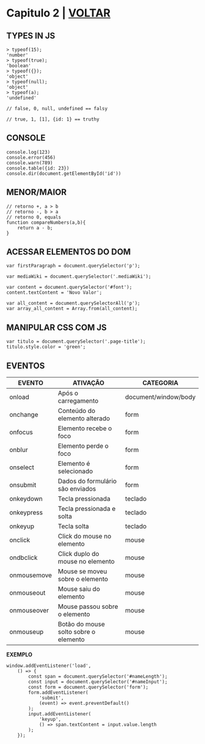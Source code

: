 # Capitulo 2 | [VOLTAR](../readme.md)


## TYPES IN JS
```
> typeof(15);
'number'
> typeof(true);
'boolean'
> typeof({});
'object'
> typeof(null);
'object'
> typeof(a);
'undefined'

// false, 0, null, undefined == falsy

// true, 1, [1], {id: 1} == truthy
```

## CONSOLE
```
console.log(123)
console.error(456)
console.warn(789)
console.table({id: 23})
console.dir(document.getElementById('id'))
```

## MENOR/MAIOR
```
// retorno +, a > b
// retorno -, b > a
// retorno 0, equals
function compareNumbers(a,b){
    return a - b;
}
```

## ACESSAR ELEMENTOS DO DOM
```
var firstParagraph = document.querySelector('p');

var mediaWiki = document.querySelector('.mediaWiki');

var content = document.querySelector('#font');
content.textContent = 'Novo Valor';

var all_content = document.querySelectorAll('p');
var array_all_content = Array.from(all_content);
```

## MANIPULAR CSS COM JS
```
var titulo = document.querySelector('.page-title');
titulo.style.color = 'green';
```
## EVENTOS
| EVENTO | ATIVAÇÃO | CATEGORIA |
| --- | --- | --- |
| onload | Após o carregamento | document/window/body |
| onchange | Conteúdo do elemento alterado | form |
| onfocus | Elemento recebe o foco | form |
| onblur | Elemento perde o foco | form |
| onselect | Elemento é selecionado | form |
| onsubmit | Dados do formulário são enviados | form |
| onkeydown | Tecla pressionada | teclado |
| onkeypress | Tecla pressionada e solta | teclado |
| onkeyup | Tecla solta | teclado |
| onclick | Click do mouse no elemento | mouse |
| ondbclick | Click duplo do mouse no elemento | mouse |
| onmousemove | Mouse se moveu sobre o elemento | mouse |
| onmouseout | Mouse saiu do elemento | mouse |
| onmouseover | Mouse passou sobre o elemento | mouse |
| onmouseup | Botão do mouse solto sobre o elemento | mouse |

**EXEMPLO**
```
window.addEventListener('load',
    () => {
        const span = document.querySelector('#nameLength');
        const input = document.querySelector('#nameInput');
        const form = document.querySelector('form');
        form.addEventListener(
            'submit',
            (event) => event.preventDefault()
        );
        input.addEventListener(
            'keyup', 
            () => span.textContent = input.value.length
        );
    });
```